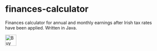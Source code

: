 # finances-calculator
Finances calculator for annual and monthly earnings after Irish tax rates have been applied. Written in Java.

<a href='https://ko-fi.com/scaulfield7' target='_blank'><img height='36' style='border:0px;height:36px;' src='https://storage.ko-fi.com/cdn/kofi1.png?v=3' border='0' alt='Buy me a coffee at ko-fi.com' /></a>

